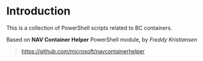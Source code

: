 # Introduction 
This is a collection of PowerShell scripts related to BC containers. 

Based on **NAV Container Helper** PowerShell module, by *Freddy Kristiansen*
> https://github.com/microsoft/navcontainerhelper